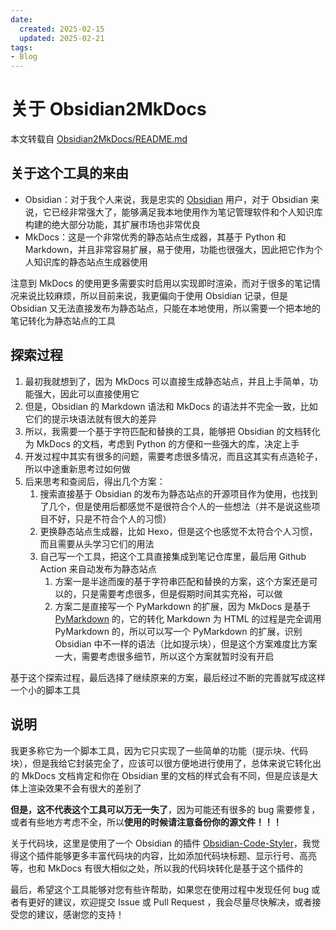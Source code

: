 ```yaml
---
date:
  created: 2025-02-15
  updated: 2025-02-21
tags:
- Blog
---
```


# 关于 Obsidian2MkDocs

本文转载自 [Obsidian2MkDocs/README.md](https://github.com/lEEExp3rt/Obsidian2MkDocs/blob/main/README.md)

<!-- more -->

## 关于这个工具的来由

- Obsidian：对于我个人来说，我是忠实的 [Obsidian](https://obsidian.md/) 用户，对于 Obsidian 来说，它已经非常强大了，能够满足我本地使用作为笔记管理软件和个人知识库构建的绝大部分功能，其扩展市场也非常优良
- MkDocs：这是一个非常优秀的静态站点生成器，其基于 Python 和 Markdown，并且非常容易扩展，易于使用，功能也很强大，因此把它作为个人知识库的静态站点生成器使用

注意到 MkDocs 的使用更多需要实时启用以实现即时渲染，而对于很多的笔记情况来说比较麻烦，所以目前来说，我更偏向于使用 Obsidian 记录，但是 Obsidian 又无法直接发布为静态站点，只能在本地使用，所以需要一个把本地的笔记转化为静态站点的工具

## 探索过程

1. 最初我就想到了，因为 MkDocs 可以直接生成静态站点，并且上手简单，功能强大，因此可以直接使用它
2. 但是，Obsidian 的 Markdown 语法和 MkDocs 的语法并不完全一致，比如它们的提示块语法就有很大的差异
3. 所以，我需要一个基于字符匹配和替换的工具，能够把 Obsidian 的文档转化为 MkDocs 的文档，考虑到 Python 的方便和一些强大的库，决定上手
4. 开发过程中其实有很多的问题，需要考虑很多情况，而且这其实有点造轮子，所以中途重新思考过如何做
5. 后来思考和查阅后，得出几个方案：
   1. 搜索直接基于 Obsidian 的发布为静态站点的开源项目作为使用，也找到了几个，但是使用后都感觉不是很符合个人的一些想法（并不是说这些项目不好，只是不符合个人的习惯）
   2. 更换静态站点生成器，比如 Hexo，但是这个也感觉不太符合个人习惯，而且需要从头学习它们的用法
   3. 自己写一个工具，把这个工具直接集成到笔记仓库里，最后用 Github Action 来自动发布为静态站点
      1. 方案一是半途而废的基于字符串匹配和替换的方案，这个方案还是可以的，只是需要考虑很多，但是假期时间其实充裕，可以做
      2. 方案二是直接写一个 PyMarkdown 的扩展，因为 MkDocs 是基于 [PyMarkdown](https://python-markdown.github.io) 的，它的转化 Markdown 为 HTML 的过程是完全调用 PyMarkdown 的，所以可以写一个 PyMarkdown 的扩展，识别 Obsidian 中不一样的语法（比如提示块），但是这个方案难度比方案一大，需要考虑很多细节，所以这个方案就暂时没有开启

基于这个探索过程，最后选择了继续原来的方案，最后经过不断的完善就写成这样一个小的脚本工具

## 说明

我更多称它为一个脚本工具，因为它只实现了一些简单的功能（提示块、代码块），但是我给它封装完全了，应该可以很方便地进行使用了，总体来说它转化出的 MkDocs 文档肯定和你在 Obsidian 里的文档的样式会有不同，但是应该是大体上渲染效果不会有很大的差别了

**但是，这不代表这个工具可以万无一失了**，因为可能还有很多的 bug 需要修复，或者有些地方考虑不全，所以**使用的时候请注意备份你的源文件！！！**

关于代码块，这里是使用了一个 Obsidian 的插件 [Obsidian-Code-Styler](https://github.com/mayurankv/Obsidian-Code-Styler)，我觉得这个插件能够更多丰富代码块的内容，比如添加代码块标题、显示行号、高亮等，也和 MkDocs 有很大相似之处，所以我的代码块转化是基于这个插件的

最后，希望这个工具能够对您有些许帮助，如果您在使用过程中发现任何 bug 或者有更好的建议，欢迎提交 Issue 或 Pull Request ，我会尽量尽快解决，或者接受您的建议，感谢您的支持！
